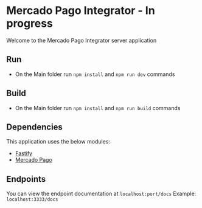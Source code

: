 # Mercado Pago Integrator - In progress
Welcome to the Mercado Pago Integrator server application

## Run
- On the Main folder run `npm install` and `npm run dev` commands

## Build 
- On the Main folder run `npm install` and `npm run build` commands


## Dependencies
This application uses the below modules:

- [Fastify](https://fastify.dev/)
- [Mercado Pago](https://www.mercadopago.com.br/developers/pt/reference)

## Endpoints
You can view the endpoint documentation at `localhost:port/docs`
Example: `localhost:3333/docs`